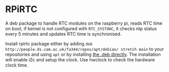 RPiRTC
=============

A deb package to handle RTC modules on the raspberry pi, reads RTC time on boot, if kernel is not configured with `RTC_SYSTOHC`, it checks ntp status every 5 minutes and updates RTC time is synchronised.

Install rpirtc package either by adding
`deb http://people.ds.cam.ac.uk/fa344/repos/apt/debian/ stretch main` to your repositories and using `apt` or by installing [the .deb directly](http://people.ds.cam.ac.uk/fa344/repos/apt/debian/pool/main/r/rpirtc/rpirtc_0.2-1_all.deb). The installation will enable i2c and setup the clock. Use hwclock to check the hardware clock time.
